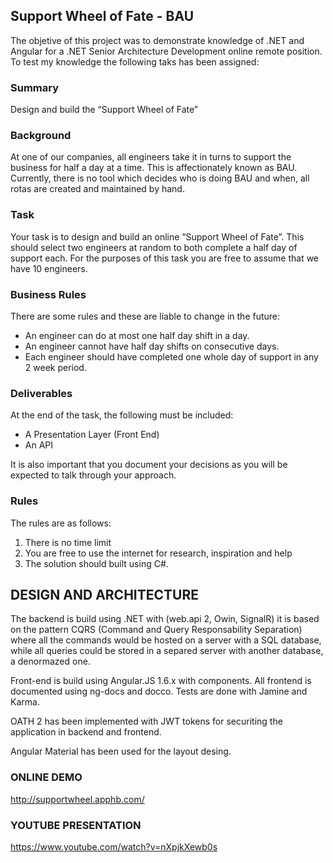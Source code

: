 ## Support Wheel of Fate - BAU

The objetive of this project was to demonstrate knowledge of .NET and Angular for a .NET Senior Architecture Development online remote position. To test my knowledge the following taks has been assigned:


### Summary

Design and build the “Support Wheel of Fate”

### Background


At one of our companies, all engineers take it in turns to support the business for half a day at a
time. This is affectionately known as BAU.
Currently, there is no tool which decides who is doing BAU and when, all rotas are created and
maintained by hand.

### Task

Your task is to design and build an online “Support Wheel of Fate”.
This should select two engineers at random to both complete a half day of support each. For the
purposes of this task you are free to assume that we have 10 engineers.

### Business Rules

There are some rules and these are liable to change in the future:
- An engineer can do at most one half day shift in a day.
- An engineer cannot have half day shifts on consecutive days.
- Each engineer should have completed one whole day of support in any 2 week period.

### Deliverables

At the end of the task, the following must be included:
- A Presentation Layer (Front End)
- An API


It is also important that you document your decisions as you will be expected to talk through your
approach.

### Rules

The rules are as follows:
1. There is no time limit
2. You are free to use the internet for research, inspiration and help
3. The solution should built using C#.


## DESIGN AND ARCHITECTURE


The backend is build using .NET with (web.api 2, Owin, SignalR) it is based on the pattern CQRS (Command and Query Responsability Separation) where all the commands would be hosted on a server with a SQL database, while all queries could be stored in a separed server with another database, a denormazed one.

Front-end is build using Angular.JS 1.6.x with components. All frontend is documented using ng-docs and docco. Tests are done with Jamine and Karma.

OATH 2 has been implemented with JWT tokens for securiting the application in backend and frontend.

Angular Material has been used for the layout desing.

### ONLINE DEMO

http://supportwheel.apphb.com/



### YOUTUBE PRESENTATION

https://www.youtube.com/watch?v=nXpjkXewb0s

